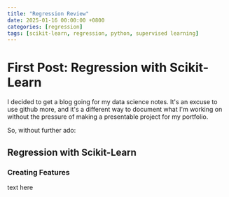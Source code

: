 ```yaml
---
title: "Regression Review"
date: 2025-01-16 00:00:00 +0800
categories: [regression]
tags: [scikit-learn, regression, python, supervised learning]
---
```


# First Post: Regression with Scikit-Learn

I decided to get a blog going for my data science notes. It's an excuse to use github more, and it's a different way to document what I'm working on without the pressure of making a presentable project for my portfolio. 

So, without further ado: 

## Regression with Scikit-Learn

### Creating Features

text here